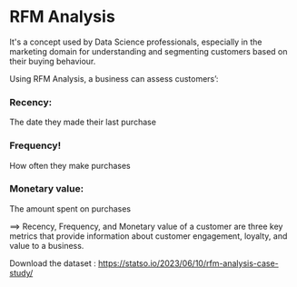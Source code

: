 # RFM Analysis 
It's a concept used by Data Science professionals, especially in the marketing domain for understanding and segmenting customers based on their buying behaviour.

Using RFM Analysis, a business can assess customers’:
### Recency: 
The date they made their last purchase
### Frequency!
How often they make purchases
### Monetary value:
The amount spent on purchases 

==> Recency, Frequency, and Monetary value of a customer are three key metrics that provide information about customer engagement, loyalty, and value to a business.

Download the dataset : https://statso.io/2023/06/10/rfm-analysis-case-study/
